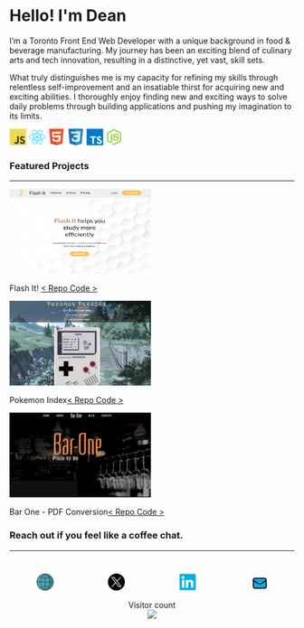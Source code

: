 # Hello! I'm Dean

I’m a Toronto Front End Web Developer with a unique background in food & beverage manufacturing. My journey has been an exciting blend of culinary arts and tech innovation, resulting in a distinctive, yet vast, skill sets.

What truly distinguishes me is my capacity for refining my skills through relentless self-improvement and an insatiable thirst for acquiring new and exciting abilities.
I thoroughly enjoy finding new and exciting ways to solve daily problems through building applications and pushing my imagination to its limits.

<img src="assets/JavaScript.png" alt="JavaScript" height="30" width="30"> <img src="assets/React.png" alt="React" height="30" width="30"> <img src="assets/HTML5.png" alt="HTML 5" height="30" width="30"> <img src="assets/CSS3.png" alt="CSS3" height="30" width="30"> <img src="assets/TypeScript.png" alt="TypeScript" height="30" width="30"> <img src="assets/Node.js.png" alt="Node.js" height="30" width="30">

### Featured Projects

---

<div align="left">
  <a href="https://www.deanlane.ca">
    <img src="assets/flash_it_new.png" alt="Flash It" height="150" width="250">
  </a>
  <p>Flash It!
  <a href="https://github.com/deanglane/dean-lane-flash-it-app">< Repo Code ></a></p>
</div>
<div align="left">
  <a href="https://www.deanlane.ca">
    <img src="assets/pokemon_pokedex_app_new.png" alt="Pokemon Index" height="150" width="250">
  </a>
  <p>Pokemon Index<a href="https://github.com/JC47-P2-Sabrina-Dean/pokedex-app">< Repo Code ></a></p>
  
</div>
<div align="left">
  <a href="https://www.deanlane.ca">
    <img src="assets/bar_one_new.png" alt="Bar One - PDF Conversion" height="150" width="250">
  </a>
  <p>Bar One - PDF Conversion<a href="https://github.com/deanglane/dean-lane-bar-one">< Repo Code ></a></p>
</div>
    
### Reach out if you feel like a coffee chat.

---

<p style="display: flex; justify-content: space-around; margin-top: 40px;">
  <a href="https://www.deanlane.ca"><img style="width: 30px ;" src="./assets/globe-1-svgrepo-com_png.png" title="Portfolio"/></a>
  <a href="https://twitter.com/DeanLan49620828"><img style="width: 30px ;" src="./assets/x-icon-png.webp" title="X / Twitter" /></a>  
  <a href="https://www.linkedin.com/in/deanlaneto/"><img style="width: 30px ;" src="./assets/LinkedIn blue.png" title="Linked In" /></a>
  <a href="mailto:dglane@gmail.com?subject=Let's%20Chat%20Over%20a%20Coffee!"><img style="width: 30px ;" src="./assets/mail-svgrepo-com 1new.png" title="Email" /></a>
</p>

<p align="center"> 
  Visitor count<br>
  <img src="https://profile-counter.glitch.me/deanglane/count.svg" />
</p>

